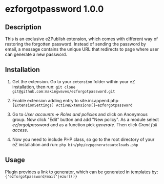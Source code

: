 ezforgotpassword 1.0.0
======================

Description
-----------
This is an exclusive eZPublish extension, which comes with different way of
restoring the forgotten password. Instead of sending the password by email,
a message contains the unique URL that redirects to page where user can generate
a new password.

Installation
------------
1. Get the extension. Go to your `extension` folder within your eZ installation, then run:
`git clone git@github.com:makingwaves/ezforgotpassword.git`

2. Enable extension adding entry to site.ini.append.php:
`[ExtensionSettings]
ActiveExtensions[]=ezforgotpassword`

3. Go to *User accounts => Roles and policies* and click on Anonymous group.
Now click "Edit" button and add "New policy". As a module select *ezforgotpassword*
and as a function pick *generate*. Then click *Grant full access*.

4. Now you need to include PHP class, so go to the root directory of your eZ installation and run:
`php bin/php/ezpgenerateautoloads.php`

Usage
-----
Plugin provides a link to generator, which can be generated in templates by:
`{'ezforgotpassword/mail'|ezurl()}`